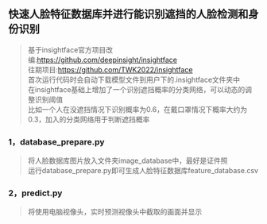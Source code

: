 ## 快速人脸特征数据库并进行能识别遮挡的人脸检测和身份识别
>基于insightface官方项目改编:https://github.com/deepinsight/insightface  
>往期项目:https://github.com/TWK2022/insightface  
>首次运行代码时会自动下载模型文件到用户下的.insightface文件夹中  
>在insightface基础上增加了一个识别遮挡概率的分类网络，可以动态的调整识别阈值  
>比如一个人在没遮挡情况下识别概率为0.6，在戴口罩情况下概率大约为0.3，加入的分类网络用于判断遮挡概率  
### 1，database_prepare.py
>将人脸数据库图片放入文件夹image_database中，最好是证件照  
>运行database_prepare.py即可生成人脸特征数据库feature_database.csv  
### 2，predict.py
>将使用电脑视像头，实时预测视像头中截取的画面并显示